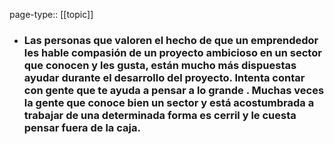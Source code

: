 page-type:: [[topic]]
- ### Las personas que valoren el hecho de que un emprendedor les hable compasión de un proyecto ambicioso en un sector que conocen y les gusta, están mucho más dispuestas ayudar durante el desarrollo del proyecto. Intenta contar con gente que te ayuda a pensar a lo grande . Muchas veces la gente que conoce bien un sector y está acostumbrada a trabajar de una determinada forma es cerril y le cuesta pensar fuera de la caja.


